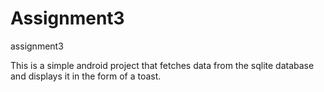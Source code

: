 # Assignment3
assignment3

This is a simple android project that fetches data from the sqlite database and displays it in the form of a toast.
